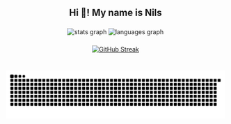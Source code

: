 <div align="center">

  <h2>Hi 👋! My name is Nils</h2>

  ###

  <div>
    <img src="https://github-readme-stats.vercel.app/api?username=AC1original&hide_title=false&hide_rank=true&show_icons=true&include_all_commits=true&count_private=true&disable_animations=false&theme=dracula&locale=en&hide_border=false" height="150" alt="stats graph" />
    <img src="https://github-readme-stats.vercel.app/api/top-langs?username=AC1original&locale=en&hide_title=false&layout=compact&card_width=320&langs_count=5&theme=dracula&hide_border=false" height="150" alt="languages graph" />
  </div>

  ###

  [![GitHub Streak](https://github-readme-streak-stats-eight.vercel.app?user=AC1original&theme=dracula)](https://git.io/streak-stats)

  ###

  <br clear="both">
  <img src="https://raw.githubusercontent.com/AC1original/AC1original/output/snake.svg" alt="Snake animation" />

</div>
